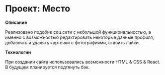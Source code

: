 # Проект: Место

**Описание**

Реализовано подобие соц.сети с небольшой функциональностью, а именно с возможностью редактировать некоторые данные профиля, добавлять и удалять карточки с фотографиями, ставить лайки.


**Технологии**

При создании сайта использовались возможности HTML & CSS & React. В будущем планируется подтянуть бэк.
